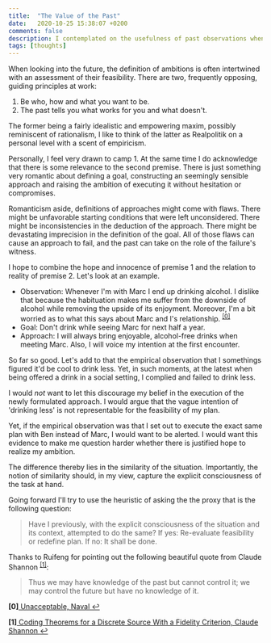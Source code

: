 ```yaml
---
title:  "The Value of the Past"
date:   2020-10-25 15:38:07 +0200
comments: false
description: I contemplated on the usefulness of past observations when assessing normative visions.
tags: [thoughts]
---
```


When looking into the future, the definition of ambitions is often intertwined with an assessment of their feasibility. There are two, frequently opposing, guiding principles at work:

1. Be who, how and what you want to be.
2. The past tells you what works for you and what doesn't.

The former being a fairly idealistic and empowering maxim, possibly reminiscent of rationalism, I like to think of the latter as Realpolitik on a personal level with a scent of empiricism. 

Personally, I feel very drawn to camp 1. At the same time I do acknowledge that there is some relevance to the second premise. There is just something very romantic about defining a goal, constructing an seemingly sensible approach and raising the ambition of executing it without hesitation or compromises.

Romanticism aside, definitions of approaches might come with flaws. There might be unfavorable starting conditions that were left unconsidered. There might be inconsistencies in the deduction of the approach. There might be devastating imprecision in the definition of the goal. All of those flaws can cause an approach to fail, and the past can take on the role of the failure's witness.

I hope to combine the hope and innocence of premise 1 and the relation to reality of premise 2. Let's look at an example.

* Observation: Whenever I'm with Marc I end up drinking alcohol. I dislike that because the habituation makes me suffer from the downside of alcohol while removing the upside of its enjoyment. Moreover, I'm a bit worried as to what this says about Marc and I's relationship. <sup id="a0">[[0]](#f0)</sup>
* Goal: Don't drink while seeing Marc for next half a year.
* Approach: I will always bring enjoyable, alcohol-free drinks when meeting Marc. Also, I will voice my intention at the first encounter.

So far so good. Let's add to that the empirical observation that I somethings figured it'd be cool to drink less. Yet, in such moments, at the latest when being offered a drink in a social setting, I complied and failed to drink less.

I would _not_ want to let this discourage my belief in the execution of the newly formulated approach. I would argue that the vague intention of 'drinking less' is not representable for the feasibility of my plan.

Yet, if the empirical observation was that I set out to execute the exact same plan with Ben instead of Marc, I would want to be alerted. I would want this evidence to make me question harder whether there is justified hope to realize my ambition.

The difference thereby lies in the similarity of the situation. Importantly, the notion of similarity should, in my view, capture the explicit consciousness of the task at hand.

Going forward I'll try to use the heuristic of asking the the proxy that is the following question:

> Have I previously, with the explicit consciousness of the situation and its context, attempted to do the same?
> If yes: Re-evaluate feasibility or redefine plan.
> If no: It shall be done.

Thanks to Ruifeng for pointing out the following beautiful quote from Claude Shannon <sup id="a1">[[1]](#f1)</sup>:

> Thus we may have knowledge of the past but cannot control it; we may control the future but have no knowledge of it.

<b id="f0">[0]</b><a href="https://nav.al/unacceptable"> Unacceptable, Naval </a> [↩](#a0)

<b id="f1">[1]</b><a href="https://www.gwern.net/docs/cs/1959-shannon.pdf"> Coding Theorems for a Discrete Source With a Fidelity Criterion, Claude Shannon </a> [↩](#a1)

